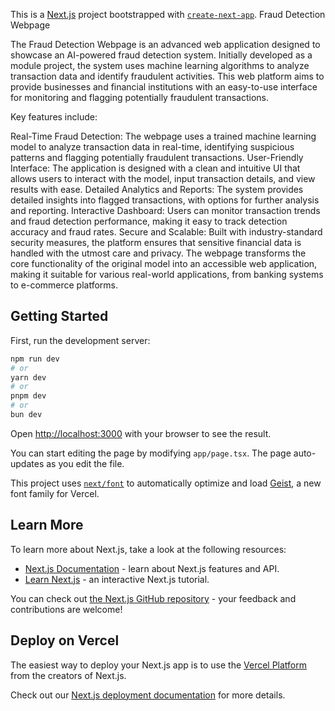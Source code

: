 This is a [Next.js](https://nextjs.org) project bootstrapped with [`create-next-app`](https://nextjs.org/docs/app/api-reference/cli/create-next-app).
Fraud Detection Webpage

The Fraud Detection Webpage is an advanced web application designed to showcase an AI-powered fraud detection system. Initially developed as a module project, the system uses machine learning algorithms to analyze transaction data and identify fraudulent activities. This web platform aims to provide businesses and financial institutions with an easy-to-use interface for monitoring and flagging potentially fraudulent transactions.

Key features include:

Real-Time Fraud Detection: The webpage uses a trained machine learning model to analyze transaction data in real-time, identifying suspicious patterns and flagging potentially fraudulent transactions.
User-Friendly Interface: The application is designed with a clean and intuitive UI that allows users to interact with the model, input transaction details, and view results with ease.
Detailed Analytics and Reports: The system provides detailed insights into flagged transactions, with options for further analysis and reporting.
Interactive Dashboard: Users can monitor transaction trends and fraud detection performance, making it easy to track detection accuracy and fraud rates.
Secure and Scalable: Built with industry-standard security measures, the platform ensures that sensitive financial data is handled with the utmost care and privacy.
The webpage transforms the core functionality of the original model into an accessible web application, making it suitable for various real-world applications, from banking systems to e-commerce platforms.


## Getting Started

First, run the development server:

```bash
npm run dev
# or
yarn dev
# or
pnpm dev
# or
bun dev
```

Open [http://localhost:3000](http://localhost:3000) with your browser to see the result.

You can start editing the page by modifying `app/page.tsx`. The page auto-updates as you edit the file.

This project uses [`next/font`](https://nextjs.org/docs/app/building-your-application/optimizing/fonts) to automatically optimize and load [Geist](https://vercel.com/font), a new font family for Vercel.

## Learn More

To learn more about Next.js, take a look at the following resources:

- [Next.js Documentation](https://nextjs.org/docs) - learn about Next.js features and API.
- [Learn Next.js](https://nextjs.org/learn) - an interactive Next.js tutorial.

You can check out [the Next.js GitHub repository](https://github.com/vercel/next.js) - your feedback and contributions are welcome!

## Deploy on Vercel

The easiest way to deploy your Next.js app is to use the [Vercel Platform](https://vercel.com/new?utm_medium=default-template&filter=next.js&utm_source=create-next-app&utm_campaign=create-next-app-readme) from the creators of Next.js.

Check out our [Next.js deployment documentation](https://nextjs.org/docs/app/building-your-application/deploying) for more details.
